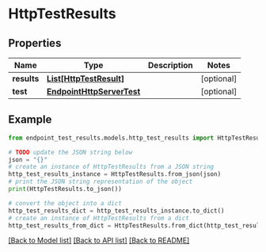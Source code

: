 # HttpTestResults


## Properties

Name | Type | Description | Notes
------------ | ------------- | ------------- | -------------
**results** | [**List[HttpTestResult]**](HttpTestResult.md) |  | [optional] 
**test** | [**EndpointHttpServerTest**](EndpointHttpServerTest.md) |  | [optional] 

## Example

```python
from endpoint_test_results.models.http_test_results import HttpTestResults

# TODO update the JSON string below
json = "{}"
# create an instance of HttpTestResults from a JSON string
http_test_results_instance = HttpTestResults.from_json(json)
# print the JSON string representation of the object
print(HttpTestResults.to_json())

# convert the object into a dict
http_test_results_dict = http_test_results_instance.to_dict()
# create an instance of HttpTestResults from a dict
http_test_results_from_dict = HttpTestResults.from_dict(http_test_results_dict)
```
[[Back to Model list]](../README.md#documentation-for-models) [[Back to API list]](../README.md#documentation-for-api-endpoints) [[Back to README]](../README.md)


